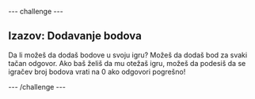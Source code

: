 \--- challenge \---

## Izazov: Dodavanje bodova

Da li možeš da dodaš bodove u svoju igru? Možeš da dodaš bod za svaki tačan odgovor. Ako baš želiš da mu otežaš igru, možeš da podesiš da se igračev broj bodova vrati na 0 ako odgovori pogrešno!

\--- /challenge \---